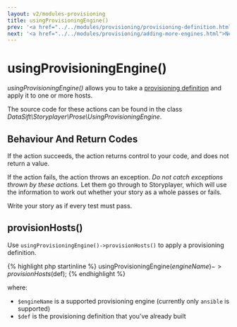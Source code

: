 ```yaml
---
layout: v2/modules-provisioning
title: usingProvisioningEngine()
prev: '<a href="../../modules/provisioning/provisioning-definition.html">Prev: Creating The Provisioning Definition</a>'
next: '<a href="../../modules/provisioning/adding-more-engines.html">Next: Adding Additional Provisioning Engines</a>'
---
```

# usingProvisioningEngine()

_usingProvisioningEngine()_ allows you to take a [provisioning definition](provisioning-definition.html) and apply it to one or more hosts.

The source code for these actions can be found in the class _DataSift\Storyplayer\Prose\UsingProvisioningEngine_.

## Behaviour And Return Codes

If the action succeeds, the action returns control to your code, and does not return a value.

If the action fails, the action throws an exception. _Do not catch exceptions thrown by these actions._ Let them go through to Storyplayer, which will use the information to work out whether your story as a whole passes or fails.

Write your story as if every test must pass.

## provisionHosts()

Use `usingProvisioningEngine()->provisionHosts()` to apply a provisioning definition.

{% highlight php startinline %}
usingProvisioningEngine($engineName)->provisionHosts($def);
{% endhighlight %}

where:

* `$engineName` is a supported provisioning engine (currently only `ansible` is supported)
* `$def` is the provisioning definition that you've already built